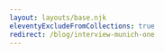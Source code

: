 ```yaml
---
layout: layouts/base.njk
eleventyExcludeFromCollections: true
redirect: /blog/interview-munich-one
---
```

